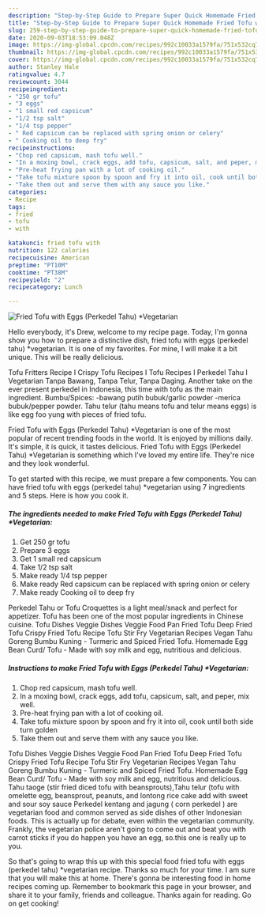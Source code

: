 ```yaml
---
description: "Step-by-Step Guide to Prepare Super Quick Homemade Fried Tofu with Eggs (Perkedel Tahu) *Vegetarian"
title: "Step-by-Step Guide to Prepare Super Quick Homemade Fried Tofu with Eggs (Perkedel Tahu) *Vegetarian"
slug: 259-step-by-step-guide-to-prepare-super-quick-homemade-fried-tofu-with-eggs-perkedel-tahu-vegetarian
date: 2020-09-03T18:53:09.048Z
image: https://img-global.cpcdn.com/recipes/992c10033a1579fa/751x532cq70/fried-tofu-with-eggs-perkedel-tahu-vegetarian-recipe-main-photo.jpg
thumbnail: https://img-global.cpcdn.com/recipes/992c10033a1579fa/751x532cq70/fried-tofu-with-eggs-perkedel-tahu-vegetarian-recipe-main-photo.jpg
cover: https://img-global.cpcdn.com/recipes/992c10033a1579fa/751x532cq70/fried-tofu-with-eggs-perkedel-tahu-vegetarian-recipe-main-photo.jpg
author: Stanley Hale
ratingvalue: 4.7
reviewcount: 3044
recipeingredient:
- "250 gr tofu"
- "3 eggs"
- "1 small red capsicum"
- "1/2 tsp salt"
- "1/4 tsp pepper"
- " Red capsicum can be replaced with spring onion or celery"
- " Cooking oil to deep fry"
recipeinstructions:
- "Chop red capsicum, mash tofu well."
- "In a moxing bowl, crack eggs, add tofu, capsicum, salt, and peper, mix well."
- "Pre-heat frying pan with a lot of cooking oil."
- "Take tofu mixture spoon by spoon and fry it into oil, cook until both side turn golden"
- "Take them out and serve them with any sauce you like."
categories:
- Recipe
tags:
- fried
- tofu
- with

katakunci: fried tofu with 
nutrition: 122 calories
recipecuisine: American
preptime: "PT10M"
cooktime: "PT38M"
recipeyield: "2"
recipecategory: Lunch

---
```



![Fried Tofu with Eggs (Perkedel Tahu) *Vegetarian](https://img-global.cpcdn.com/recipes/992c10033a1579fa/751x532cq70/fried-tofu-with-eggs-perkedel-tahu-vegetarian-recipe-main-photo.jpg)

Hello everybody, it's Drew, welcome to my recipe page. Today, I'm gonna show you how to prepare a distinctive dish, fried tofu with eggs (perkedel tahu) *vegetarian. It is one of my favorites. For mine, I will make it a bit unique. This will be really delicious.

Tofu Fritters Recipe I Crispy Tofu Recipes I Tofu Recipes I Perkedel Tahu I Vegetarian Tanpa Bawang, Tanpa Telur, Tanpa Daging. Another take on the ever present perkedel in Indonesia, this time with tofu as the main ingredient. Bumbu/Spices: -bawang putih bubuk/garlic powder -merica bubuk/pepper powder. Tahu telur (tahu means tofu and telur means eggs) is like egg foo yung with pieces of fried tofu.

Fried Tofu with Eggs (Perkedel Tahu) *Vegetarian is one of the most popular of recent trending foods in the world. It is enjoyed by millions daily. It's simple, it is quick, it tastes delicious. Fried Tofu with Eggs (Perkedel Tahu) *Vegetarian is something which I've loved my entire life. They're nice and they look wonderful.


To get started with this recipe, we must prepare a few components. You can have fried tofu with eggs (perkedel tahu) *vegetarian using 7 ingredients and 5 steps. Here is how you cook it.

<!--inarticleads1-->

##### The ingredients needed to make Fried Tofu with Eggs (Perkedel Tahu) *Vegetarian:

1. Get 250 gr tofu
1. Prepare 3 eggs
1. Get 1 small red capsicum
1. Take 1/2 tsp salt
1. Make ready 1/4 tsp pepper
1. Make ready  Red capsicum can be replaced with spring onion or celery
1. Make ready  Cooking oil to deep fry


Perkedel Tahu or Tofu Croquettes is a light meal/snack and perfect for appetizer. Tofu has been one of the most popular ingredients in Chinese cuisine. Tofu Dishes Veggie Dishes Veggie Food Pan Fried Tofu Deep Fried Tofu Crispy Fried Tofu Recipe Tofu Stir Fry Vegetarian Recipes Vegan Tahu Goreng Bumbu Kuning - Turmeric and Spiced Fried Tofu. Homemade Egg Bean Curd/ Tofu - Made with soy milk and egg, nutritious and delicious. 

<!--inarticleads2-->

##### Instructions to make Fried Tofu with Eggs (Perkedel Tahu) *Vegetarian:

1. Chop red capsicum, mash tofu well.
1. In a moxing bowl, crack eggs, add tofu, capsicum, salt, and peper, mix well.
1. Pre-heat frying pan with a lot of cooking oil.
1. Take tofu mixture spoon by spoon and fry it into oil, cook until both side turn golden
1. Take them out and serve them with any sauce you like.


Tofu Dishes Veggie Dishes Veggie Food Pan Fried Tofu Deep Fried Tofu Crispy Fried Tofu Recipe Tofu Stir Fry Vegetarian Recipes Vegan Tahu Goreng Bumbu Kuning - Turmeric and Spiced Fried Tofu. Homemade Egg Bean Curd/ Tofu - Made with soy milk and egg, nutritious and delicious. Tahu taoge (stir fried diced tofu with beansprouts),Tahu telur (tofu with omelette egg, beansprout, peanuts, and lontong rice cake add with sweet and sour soy sauce Perkedel kentang and jagung ( corn perkedel ) are vegetarian food and common served as side dishes of other Indonesian foods. This is actually up for debate, even within the vegetarian community. Frankly, the vegetarian police aren&#39;t going to come out and beat you with carrot sticks if you do happen you have an egg, so.this one is really up to you. 

So that's going to wrap this up with this special food fried tofu with eggs (perkedel tahu) *vegetarian recipe. Thanks so much for your time. I am sure that you will make this at home. There's gonna be interesting food in home recipes coming up. Remember to bookmark this page in your browser, and share it to your family, friends and colleague. Thanks again for reading. Go on get cooking!
